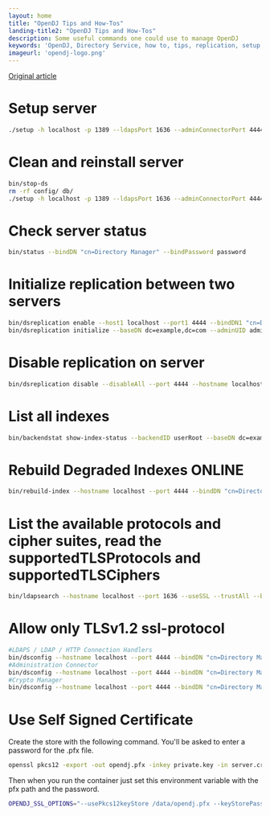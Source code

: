```yaml
---
layout: home
title: "OpenDJ Tips and How-Tos"
landing-title2: "OpenDJ Tips and How-Tos"
description: Some useful commands one could use to manage OpenDJ
keywords: 'OpenDJ, Directory Service, how to, tips, replication, setup'
imageurl: 'opendj-logo.png'
---
```


[Original article](https://github.com/OpenIdentityPlatform/OpenDJ/wiki/How-To)

# Setup server
```bash
./setup -h localhost -p 1389 --ldapsPort 1636 --adminConnectorPort 4444 --enableStartTLS --generateSelfSignedCertificate --rootUserDN "cn=Directory Manager" --rootUserPassword password --baseDN dc=example,dc=com --addBaseEntry --cli --acceptLicense --no-prompt
```

# Clean and reinstall server
```bash
bin/stop-ds
rm -rf config/ db/
./setup -h localhost -p 1389 --ldapsPort 1636 --adminConnectorPort 4444 --enableStartTLS --generateSelfSignedCertificate --rootUserDN "cn=Directory Manager" --rootUserPassword password --baseDN dc=example,dc=com --addBaseEntry --cli --acceptLicense --no-prompt
```

# Check server status
```bash
bin/status --bindDN "cn=Directory Manager" --bindPassword password
```

# Initialize replication between two servers
```bash
bin/dsreplication enable --host1 localhost --port1 4444 --bindDN1 "cn=Directory Manager" --bindPassword1 password --replicationPort1 2389 --host2 localhost --port2 4445 --bindDN2 "cn=Directory Manager" --bindPassword2 password --replicationPort2 2390 --adminUID admin --adminPassword password --baseDN dc=example,dc=com -X -n
bin/dsreplication initialize --baseDN dc=example,dc=com --adminUID admin --adminPassword password --hostSource localhost --portSource 4444 --hostDestination localhost --portDestination 4445 -X -n
```

# Disable replication on server
```bash
bin/dsreplication disable --disableAll --port 4444 --hostname localhost --bindDN "cn=Directory Manager" --adminPassword password --trustAll --no-prompt
```

# List all indexes
```bash
bin/backendstat show-index-status --backendID userRoot --baseDN dc=example,dc=com
```

# Rebuild Degraded Indexes ONLINE
```bash
bin/rebuild-index --hostname localhost --port 4444 --bindDN "cn=Directory Manager" --bindPassword password --baseDN dc=example,dc=com --rebuildDegraded --trustAll
```

# List the available protocols and cipher suites, read the supportedTLSProtocols and supportedTLSCiphers 
```bash
bin/ldapsearch --hostname localhost --port 1636 --useSSL --trustAll --baseDN "" --searchScope base "(objectclass=*)" supportedTLSCiphers supportedTLSProtocols
```

# Allow only TLSv1.2 ssl-protocol
```bash
#LDAPS / LDAP / HTTP Connection Handlers
bin/dsconfig --hostname localhost --port 4444 --bindDN "cn=Directory Manager" --bindPassword password set-connection-handler-prop --handler-name "LDAPS Connection Handler" --add ssl-protocol:TLSv1.2 --trustAll --no-prompt
#Administration Connector
bin/dsconfig --hostname localhost --port 4444 --bindDN "cn=Directory Manager" --bindPassword password set-administration-connector-prop --add ssl-protocol:TLSv1.2 --trustAll --no-prompt
#Crypto Manager
bin/dsconfig --hostname localhost --port 4444 --bindDN "cn=Directory Manager" --bindPassword password set-crypto-manager-prop --add ssl-protocol:TLSv1.2 --trustAll --no-prompt
```

# Use Self Signed Certificate 
Create the store with the following command. You'll be asked to enter a password for the .pfx file.
```bash
openssl pkcs12 -export -out opendj.pfx -inkey private.key -in server.crt -certfile cachain.crt
```
Then when you run the container just set this environment variable with the pfx path and the password.
```bash
OPENDJ_SSL_OPTIONS="--usePkcs12keyStore /data/opendj.pfx --keyStorePassword PASSWORD"
```